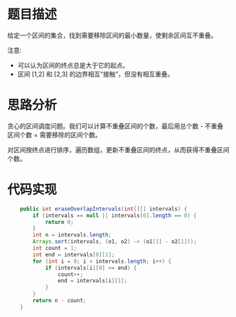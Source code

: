 # 题目描述
给定一个区间的集合，找到需要移除区间的最小数量，使剩余区间互不重叠。

注意:

- 可以认为区间的终点总是大于它的起点。
- 区间 [1,2] 和 [2,3] 的边界相互“接触”，但没有相互重叠。


# 思路分析
贪心的区间调度问题。我们可以计算不重叠区间的个数，最后用总个数 - 不重叠区间个数 = 需要移除的区间个数。

对区间按终点进行排序，遍历数组，更新不重叠区间的终点，从而获得不重叠区间个数。


# 代码实现
```java
    public int eraseOverlapIntervals(int[][] intervals) {
        if (intervals == null || intervals[0].length == 0) {
            return 0;
        }
        int n = intervals.length;
        Arrays.sort(intervals, (o1, o2) -> (o1[1] - o2[1]));
        int count = 1;
        int end = intervals[0][1];
        for (int i = 0; i < intervals.length; i++) {
            if (intervals[i][0] >= end) {
                count++;
                end = intervals[i][1];
            }
        }
        return n - count;
    }
```